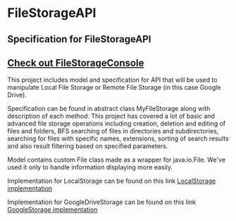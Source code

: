 # FileStorageAPI
## Specification for FileStorageAPI
## [Check out FileStorageConsole](https://github.com/sudo0rw3ll/FileStorageConsole)
This project includes model and specification for API that will be
used to manipulate Local File Storage or Remote File Storage (in this case Google Drive).

Specification can be found in abstract class MyFileStorage along with description of
each method.
This project has covered a lot of basic and advanced file storage operations
including creation, deletion and editing of files and folders, BFS searching of files in
directories and subdirectories, searching for files with specific names, extensions, 
sorting of search results and also result filtering based on specified parameters.

Model contains custom File class made as a wrapper for java.io.File.
We've used it only to handle information displaying more easily.

Implementation for LocalStorage can be found on this link [LocalStorage implementation](https://github.com/sudo0rw3ll/LocalFileStorage)

Implementation for GoogleDriveStorage can be found on this link [GoogleStorage implementation](https://github.com/jovanar28/GoogleStorage)
